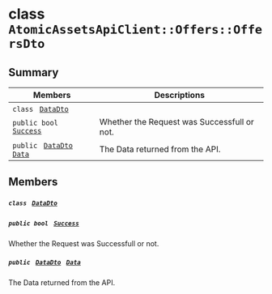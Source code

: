 # class `AtomicAssetsApiClient::Offers::OffersDto` 

## Summary

 Members                                | Descriptions                                
----------------------------------------|---------------------------------------------
`class ` [`DataDto`](AtomicAssetsApiClient--Offers--OffersDto--DataDto.md)        | 
`public bool ` [`Success`](#class_atomic_assets_api_client_1_1_offers_1_1_offers_dto_1a506fb037fbb6bfe8f254c021a2c3cfac) | Whether the Request was Successfull or not.
`public ` [`DataDto`](AtomicAssetsApiClient--Offers--OffersDto--DataDto.md)` ` [`Data`](#class_atomic_assets_api_client_1_1_offers_1_1_offers_dto_1a6ed89521b3da4f30d2ab82c36d0afd13) | The Data returned from the API.

## Members

##### `class ` [`DataDto`](AtomicAssetsApiClient--Offers--OffersDto--DataDto.md) 

##### `public bool ` [`Success`](#class_atomic_assets_api_client_1_1_offers_1_1_offers_dto_1a506fb037fbb6bfe8f254c021a2c3cfac) 

Whether the Request was Successfull or not.

##### `public ` [`DataDto`](AtomicAssetsApiClient--Offers--OffersDto--DataDto.md)` ` [`Data`](#class_atomic_assets_api_client_1_1_offers_1_1_offers_dto_1a6ed89521b3da4f30d2ab82c36d0afd13) 

The Data returned from the API.

